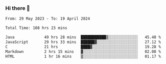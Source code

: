 ### Hi there 👋

<!--START_SECTION:waka-->

```txt
From: 29 May 2023 - To: 19 April 2024

Total Time: 108 hrs 23 mins

Java             49 hrs 28 mins  ███████████▒░░░░░░░░░░░░░   45.40 %
JavaScript       29 hrs 33 mins  ██████▓░░░░░░░░░░░░░░░░░░   27.12 %
C                21 hrs          ████▓░░░░░░░░░░░░░░░░░░░░   19.28 %
Markdown         2 hrs 15 mins   ▓░░░░░░░░░░░░░░░░░░░░░░░░   02.08 %
HTML             1 hr 16 mins    ▒░░░░░░░░░░░░░░░░░░░░░░░░   01.17 %
```

<!--END_SECTION:waka-->
<!--
**the-beef-calculator/the-beef-calculator** is a ✨ _special_ ✨ repository because its `README.md` (this file) appears on your GitHub profile.

Here are some ideas to get you started:

- 🔭 I’m currently working on ...
- 🌱 I’m currently learning ...
- 👯 I’m looking to collaborate on ...
- 🤔 I’m looking for help with ...
- 💬 Ask me about ...
- 📫 How to reach me: ...
- 😄 Pronouns: ...
- ⚡ Fun fact: ...
-->

